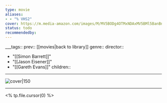 ```yaml
---
type: movie
aliases:
- - "% VHS2"
cover: https://m.media-amazon.com/images/M/MV5BODg4OTMxNDAxMV5BMl5BanBnXkFtZTcwMjM4ODQ0OQ@@._V1_SX300.jpg
status: todo
recommendedby:
---
```

___tags:: prev:: [[movies|back to library]]
genre::
director:: 
  - "[[Simon Barrett]]"
  - "[[Jason Eisener]]"
  - "[[Gareth Evans]]"
children::
___
![cover|150](https://m.media-amazon.com/images/M/MV5BODg4OTMxNDAxMV5BMl5BanBnXkFtZTcwMjM4ODQ0OQ@@._V1_SX300.jpg)
___
<% tp.file.cursor(0) %>
